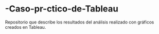 # -Caso-pr-ctico-de-Tableau
Repositorio que describe los resultados del análisis realizado con gráficos creados en Tableau.
